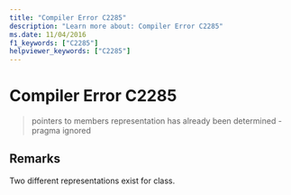 ```yaml
---
title: "Compiler Error C2285"
description: "Learn more about: Compiler Error C2285"
ms.date: 11/04/2016
f1_keywords: ["C2285"]
helpviewer_keywords: ["C2285"]
---
```

# Compiler Error C2285

> pointers to members representation has already been determined - pragma ignored

## Remarks

Two different representations exist for class.
